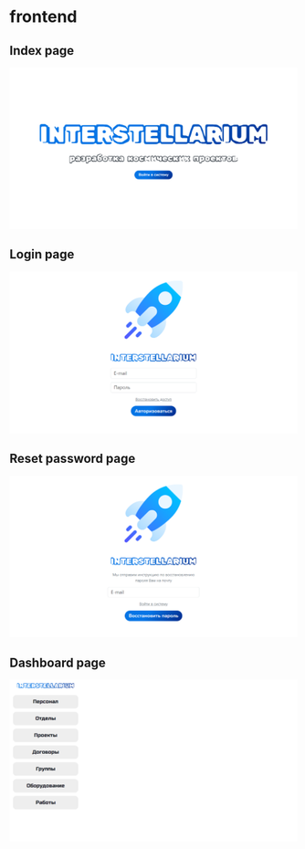 # frontend

## Index page
![Index](./docs/resources/index.png "Index")
## Login page
![Login](./docs/resources/login.png "Login")
## Reset password page
![Reset Password](./docs/resources/reset-pwd.png "Reset Password")
## Dashboard page
![Dashboard](./docs/resources/dashboard.png "Dashboard")
